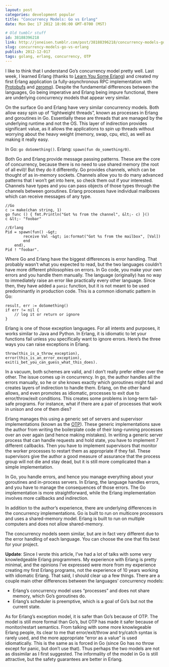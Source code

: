 ```yaml
---
layout: post
categories: development popular
title: "Concurrency Models: Go vs Erlang"
date: Mon Dec 17 2012 18:06:00 GMT-0700 (MST)

# Old tumblr stuff
id: 38188396218
link: http://joneisen.tumblr.com/post/38188396218/concurrency-models-go-vs-erlang
slug: concurrency-models-go-vs-erlang
publish: 2012-12-017
tags: golang, erlang, concurrency, OTP
---
```



I like to think that I understand Go’s concurrency model pretty well.
Last week, I learned Erlang (thanks to [Learn You Some
Erlang](http://learnyousomeerlang.com/)) and created my first Erlang
application (a fully-asynchronous RPC implementation with
[Protobufs](http://code.google.com/protobuf) and
[zeromq](http://zeromq.org)). Despite the fundamental differences
between the languages, Go being imperative and Erlang being impure
functional, there are underlying concurrency models that appear very
similar.

On the surface Go and Erlang have very similar concurrency models. Both
allow easy spin up of “lightweight threads”, known as processes in
Erlang and goroutines in Go. Essentially these are threads that are
managed by the underlying runtime and not the OS. This layer of
indirection provides significant value, as it allows the applications to
spin up threads without worrying about the heavy weight (memory, swap,
cpu, etc), as well as making it really easy.

In Go: `go doSomething()`. Erlang: `spawn(fun do_something/0)`.

Both Go and Erlang provide message passing patterns. These are the core
of concurrency, because there is no need to use shared memory (the root
of all evil)! But they do it differently. Go provides channels, which
can be thought of as in-memory sockets. Channels allow you to do many
advanced patterns that I won’t get into here, so check them out if your
interested. Channels have types and you can pass objects of those types
through the channels between goroutines. Erlang processes have
individual mailboxes which can receive messages of any type.

    //Go
    c := make(chan string, 1)
    go func () { fmt.Println("Got %s from the channel", &lt;- c) }()
    c &lt;- "foobar"

    //Erlang
    Pid = spawn(fun() -&gt;
            receive Val -&gt; io:format("Got %s from the mailbox", [Val])
            end
        end),
    Pid ! "foobar".

Where Go and Erlang have the biggest differences is error handling. That
probably wasn’t what you expected to read, but the two languages
couldn’t have more different philosophies on errors. In Go code, you
make your own errors and you handle them manually. The language
(originally) has no way to immediately raise an error like practically
every other language. Since then, they have added a `panic` function,
but it is not meant to be used predominantly in production code. This is
a common idiomatic pattern in Go:

    result, err := doSomething()
    if err != nil {
        // log it or return or ignore
    }

Erlang is one of those exception languages. For all intents and
purposes, it works similar to Java and Python. In Erlang, it is
idiomatic to let your functions fail unless you specifically want to
ignore errors. Here’s the three ways you can raise exceptions in Erlang.

    throw(this_is_a_throw_exception),
    error(this_is_an_error_exception),
    exit(i_bet_you_can_guess_what_this_does).

In a vacuum, both schemes are valid, and I don’t really prefer either
over the other. The issue comes up in concurrency. In go, the author
handles all the errors manually, so he or she knows exactly which
goroutines might fail and creates layers of indirection to handle them.
Erlang, on the other hand allows, and even promotes as idiomatic,
processes to exit due to error/throw/exit conditions. This creates some
problems in long-term fail-safe programs. For instance, what if there
are a pair of processes that work in unison and one of them dies?

Erlang manages this using a generic set of servers and supervisor
implementations (known as the
[OTP](http://www.erlang.org/doc/design_principles/gen_server_concepts.html)).
These generic implementations save the author from writing the
boilerplate code of their long-running processes over an over again (and
hence making mistakes). In writing a generic server process that can
handle requests and hold state, you have to implement 7 different
callbacks. Then you have to implement supervisors that monitor the
worker processes to restart them as appropriate if they fail. These
supervisors give the author a good measure of assurance that the process
group will not die and stay dead, but it is still more complicated than
a simple implementation.

In Go, you handle errors, and hence you manage everything about your
goroutines and in-process servers. In Erlang, the language handles
errors, and you have to manage the consequences of those errors. The Go
implementation is more straightforward, while the Erlang implementation
involves more callbacks and indirection.

In addition to the author’s experience, there are underlying differences
in the concurrency implementations. Go is built to run on multicore
processors and uses a shared-memory model. Erlang is built to run on
multiple computers and does not allow shared-memory.

The concurrency models seem similar, but are in fact very different due
to the error handling of each language. You can choose the one that fits
best for your project.

**Update**: Since I wrote this article, I’ve had a lot of talks with
some very knowledgeable Erlang programmers. My experience with Erlang is
pretty minimal, and the opinions I’ve expressed were more from my
experience creating my first Erlang programs, not the experience of 10
years working with idiomatic Erlang. That said, I should clear up a few
things. There are a couple main other differences between the languages’
concurrency models:

-   Erlang’s concurrency model uses “processes” and does not share
    memory, which Go’s goroutines do.
-   Erlang’s scheduler is preemptive, which is a goal of Go’s but not
    the current state.

As for Erlang’s exception model, it is safer than Go’s because of OTP.
The model is still more formal than Go’s, but OTP has made it safer
because of monitor/restart semantics. From talking with some more
knowlegeable Erlang people, its clear to me that error/exit/throw and
try/catch syntax is rarely used, and the more appropriate “error as a
value” is used idiomatically. This is the same as is forced in Go (since
Go has no throw except for panic, but don’t use that). Thus perhaps the
two models are not as dissimilar as I first suggested. The informality
of the model in Go is still attractive, but the safety guarantees are
better in Erlang.

